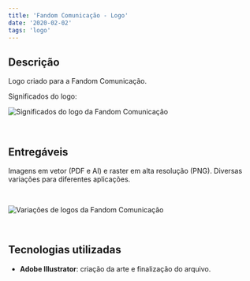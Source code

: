 ```yaml
---
title: 'Fandom Comunicação - Logo'
date: '2020-02-02'
tags: 'logo'
---
```


## Descrição

Logo criado para a Fandom Comunicação.

Significados do logo:

<img class="img-thumbnail rounded mx-auto d-block" src="/images/jobs_images/fandom-comunicacao-logo_1.jpg" alt="Significados do logo da Fandom Comunicação"></img>

<br/>

## Entregáveis
Imagens em vetor (PDF e AI) e raster em alta resolução (PNG). Diversas variações para diferentes aplicações.

<br/>

<img class="img-thumbnail rounded mx-auto d-block" src="/images/jobs_images/fandom-comunicacao-logo_2.jpg" alt="Variações de logos da Fandom Comunicação"></img>

<br/>

## Tecnologias utilizadas
- **Adobe Illustrator**: criação da arte e finalização do arquivo.